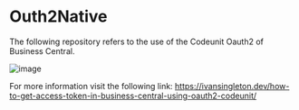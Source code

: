 # Outh2Native

The following repository refers to the use of the Codeunit Oauth2 of Business Central.

![image](https://user-images.githubusercontent.com/21310111/193468138-51c5f713-86a8-422c-a5cd-8dc961fa15ec.png)

For more information visit the following link:
https://ivansingleton.dev/how-to-get-access-token-in-business-central-using-oauth2-codeunit/
